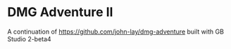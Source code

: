 # DMG Adventure II
A continuation of https://github.com/john-lay/dmg-adventure built with GB Studio 2-beta4
